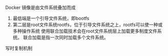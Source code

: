Docker 镜像是由文件系统叠加而成

1. 最低端是一个引导文件系统，即bootfs
2. 第二层是root文件系统rootfs，位于引导文件系统之上，rootfs可以使一种或多种操作系统
使用联合加载技术会在root文件系统层上加载更多制度文件系统。
联合加载是指一次同时加载多个文件系统。

写时复制机制